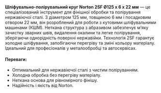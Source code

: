 **Шліфувально-полірувальний круг Norton 2SF Ø125 x 6 x 22 мм** — це спеціалізований інструмент для фінішної обробки та полірування нержавіючої сталі. З діаметром 125 мм, товщиною 6 мм і посадковим отвором 22 мм, він розроблений для роботи з кутовими шліфувальними машинами (КШМ). Неткана структура з абразивом забезпечує м’яку зачистку зварних швів, видалення окалини та легке полірування, зберігаючи однорідність поверхні нержавійки. Технологія 2SF гарантує холодне шліфування, запобігаючи перегріву та зміні кольору матеріалу. Ідеальний для професіоналів у металообробці та автосервісах.

#### Переваги:

- Оптимальний для нержавіючої сталі з чистим поліруванням.
- Холодна обробка без перегріву матеріалу.
- Неткана основа для рівномірного фінішу.
- Надійність і якість від Norton.
